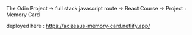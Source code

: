 The Odin Project -> full stack javascript route -> React Course -> Project : Memory Card

deployed here : https://axizeaus-memory-card.netlify.app/
